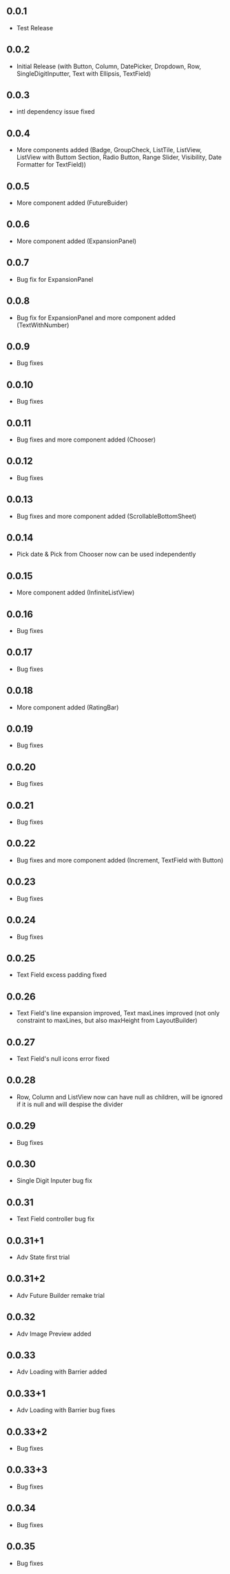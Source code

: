 ## 0.0.1

* Test Release

## 0.0.2

* Initial Release (with Button, Column, DatePicker, Dropdown, Row, SingleDigitInputter, Text with Ellipsis, TextField)

## 0.0.3

* intl dependency issue fixed

## 0.0.4

* More components added (Badge, GroupCheck, ListTile, ListView, ListView with Buttom Section, Radio Button, Range Slider, Visibility, Date Formatter for TextField))

## 0.0.5

* More component added (FutureBuider)

## 0.0.6

* More component added (ExpansionPanel)

## 0.0.7

* Bug fix for ExpansionPanel

## 0.0.8

* Bug fix for ExpansionPanel and more component added (TextWithNumber)

## 0.0.9

* Bug fixes

## 0.0.10

* Bug fixes

## 0.0.11

* Bug fixes and more component added (Chooser)

## 0.0.12

* Bug fixes

## 0.0.13

* Bug fixes and more component added (ScrollableBottomSheet)

## 0.0.14

* Pick date & Pick from Chooser now can be used independently

## 0.0.15

* More component added (InfiniteListView)

## 0.0.16

* Bug fixes

## 0.0.17

* Bug fixes

## 0.0.18

* More component added (RatingBar)

## 0.0.19

* Bug fixes

## 0.0.20

* Bug fixes

## 0.0.21

* Bug fixes

## 0.0.22

* Bug fixes and more component added (Increment, TextField with Button)

## 0.0.23

* Bug fixes

## 0.0.24

* Bug fixes

## 0.0.25

* Text Field excess padding fixed

## 0.0.26

* Text Field's line expansion improved, Text maxLines improved (not only constraint to maxLines, but also maxHeight from LayoutBuilder)

## 0.0.27

* Text Field's null icons error fixed

## 0.0.28

* Row, Column and ListView now can have null as children, will be ignored if it is null and will despise the divider

## 0.0.29

* Bug fixes

## 0.0.30

* Single Digit Inputer bug fix

## 0.0.31

* Text Field controller bug fix

## 0.0.31+1

* Adv State first trial

## 0.0.31+2

* Adv Future Builder remake trial

## 0.0.32

* Adv Image Preview added

## 0.0.33

* Adv Loading with Barrier added

## 0.0.33+1

* Adv Loading with Barrier bug fixes

## 0.0.33+2

* Bug fixes

## 0.0.33+3

* Bug fixes

## 0.0.34

* Bug fixes

## 0.0.35

* Bug fixes